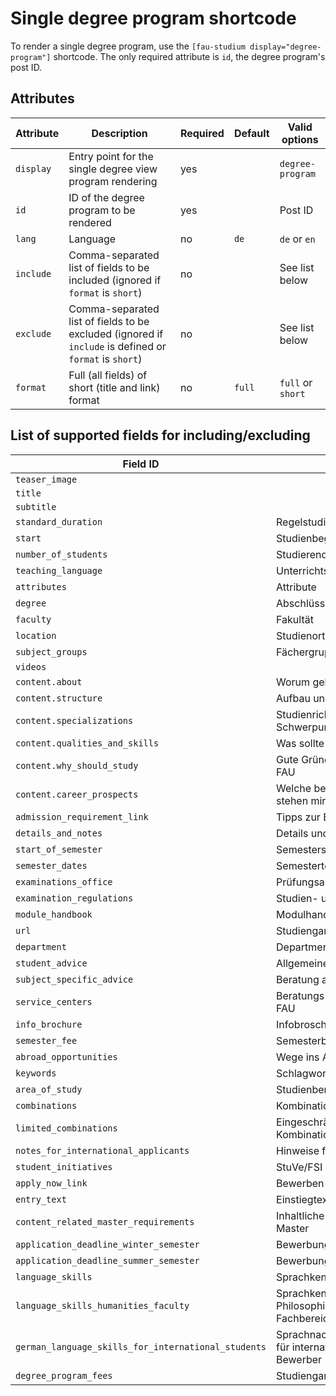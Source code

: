 # Single degree program shortcode

To render a single degree program, use the `[fau-studium display="degree-program"]` shortcode.
The only required attribute is `id`, the degree program's post ID.

## Attributes

| Attribute | Description                                                                                            | Required | Default | Valid options     |
|-----------|--------------------------------------------------------------------------------------------------------|----------|---------|-------------------|
| `display` | Entry point for the single degree view program rendering                                               | yes      |         | `degree-program`  |
| `id`      | ID of the degree program to be rendered                                                                | yes      |         | Post ID           |
| `lang`    | Language                                                                                               | no       | `de`    | `de` or `en`      |
| `include` | Comma-separated list of fields to be included (ignored if `format` is `short`)                         | no       |         | See list below    |
| `exclude` | Comma-separated list of fields to be excluded (ignored if `include` is defined or `format` is `short`) | no       |         | See list below    |
| `format`  | Full (all fields) of short (title and link) format                                                     | no       | `full`  | `full` or `short` |

## List of supported fields for including/excluding

| Field ID                                            | Description                                                                     |
|-----------------------------------------------------|---------------------------------------------------------------------------------|
| `teaser_image`                                      |                                                                                 |
| `title`                                             |                                                                                 |
| `subtitle`                                          |                                                                                 |
| `standard_duration`                                 | Regelstudienzeit                                                                |
| `start`                                             | Studienbeginn                                                                   |
| `number_of_students`                                | Studierendenzahl                                                                |
| `teaching_language`                                 | Unterrichtssprache                                                              |
| `attributes`                                        | Attribute                                                                       |
| `degree`                                            | Abschlüsse                                                                      |
| `faculty`                                           | Fakultät                                                                        |
| `location`                                          | Studienort                                                                      |
| `subject_groups`                                    | Fächergruppen                                                                   |
| `videos`                                            |                                                                                 |
| `content.about`                                     | Worum geht es im Studiengang?                                                   |
| `content.structure`                                 | Aufbau und Struktur                                                             |
| `content.specializations`                           | Studienrichtungen und Schwerpunkte                                              |
| `content.qualities_and_skills`                      | Was sollte ich mitbringen?                                                      |
| `content.why_should_study`                          | Gute Gründe für ein Studium an der FAU                                          |
| `content.career_prospects`                          | Welche beruflichen Perspektiven stehen mir offen?                               |
| `admission_requirement_link`                        | Tipps zur Bewerbung                                                             |
| `details_and_notes`                                 | Details und Anmerkungen                                                         |
| `start_of_semester`                                 | Semesterstart                                                                   |
| `semester_dates`                                    | Semestertermine                                                                 |
| `examinations_office`                               | Prüfungsamt                                                                     |
| `examination_regulations`                           | Studien- und Prüfungsordnung                                                    |
| `module_handbook`                                   | Modulhandbuch                                                                   |
| `url`                                               | Studiengang-URL                                                                 |
| `department`                                        | Department/Institut (URL)                                                       |
| `student_advice`                                    | Allgemeine Studienberatung                                                      |
| `subject_specific_advice`                           | Beratung aus dem Fach                                                           |
| `service_centers`                                   | Beratungs- und Servicestellen der FAU                                           |
| `info_brochure`                                     | Infobroschüre Studiengang                                                       |
| `semester_fee`                                      | Semesterbeitrag                                                                 |
| `abroad_opportunities`                              | Wege ins Ausland                                                                |
| `keywords`                                          | Schlagworte                                                                     |
| `area_of_study`                                     | Studienbereich                                                                  |
| `combinations`                                      | Kombinationsmöglichkeiten                                                       |
| `limited_combinations`                              | Eingeschränkt Kombinationsmöglichkeiten                                         |
| `notes_for_international_applicants`                | Hinweise für internationale Bewerber                                            |
| `student_initiatives`                               | StuVe/FSI                                                                       |
| `apply_now_link`                                    | Bewerben                                                                        |
| `entry_text`                                        | Einstiegtext (werbend)                                                          |
| `content_related_master_requirements`               | Inhaltliche Zugangsvoraussetzungen Master                                       |
| `application_deadline_winter_semester`              | Bewerbungsfrist Wintersemester                                                  |
| `application_deadline_summer_semester`              | Bewerbungsfrist Sommersemester                                                  |
| `language_skills`                                   | Sprachkenntnisse                                                                |
| `language_skills_humanities_faculty`                | Sprachkenntnisse nur für die Philosophische Fakultät und Fachbereich Theologie  |
| `german_language_skills_for_international_students` | Sprachnachweise/Deutschkenntnisse für internationale Bewerberinnen und Bewerber |
| `degree_program_fees`                               | Studiengangsgebühren                                                            |

